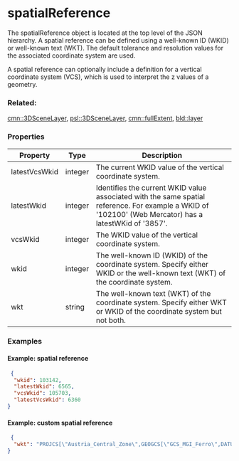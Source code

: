 # spatialReference

The spatialReference object is located at the top level of the JSON hierarchy.  A spatial reference can be defined using a well-known ID (WKID) or well-known text (WKT). The default tolerance and resolution values for the associated coordinate system are used.

A spatial reference can optionally include a definition for a vertical coordinate system (VCS), which is used to interpret the z values of a geometry.

### Related:

[cmn::3DSceneLayer](3DSceneLayer.cmn.md), [psl::3DSceneLayer](3DSceneLayer.psl.md), [cmn::fullExtent](fullExtent.cmn.md), [bld::layer](layer.bld.md)
### Properties

| Property | Type | Description |
| --- | --- | --- |
| latestVcsWkid | integer | The current WKID value of the vertical coordinate system. |
| latestWkid | integer | Identifies the current WKID value associated with the same spatial reference. For example a WKID of '102100' (Web Mercator) has a latestWKid of '3857'. |
| vcsWkid | integer | The WKID value of the vertical coordinate system. |
| wkid | integer | The well-known ID (WKID) of the coordinate system. Specify either WKID or the well-known text (WKT) of the coordinate system. |
| wkt | string | The well-known text (WKT) of the coordinate system. Specify either WKT or WKID of the coordinate system but not both. |

### Examples 

#### Example: spatial reference 

```json
 {
  "wkid": 103142,
  "latestWkid": 6565,
  "vcsWkid": 105703,
  "latestVcsWkid": 6360
} 
```

#### Example: custom spatial reference 

```json
 {
  "wkt": "PROJCS[\"Austria_Central_Zone\",GEOGCS[\"GCS_MGI_Ferro\",DATUM[\"D_MGI\",SPHEROID[\"Bessel_1841\",6377397.155,299.1528128]],PRIMEM[\"Ferro\",-17.66666666666667],UNIT[\"Degree\",0.0174532925199433]],PROJECTION[\"Transverse_Mercator\"],PARAMETER[\"False_Easting\",0.0],PARAMETER[\"False_Northing\",-5000000.0],PARAMETER[\"Central_Meridian\",13.33333333333333],PARAMETER[\"Scale_Factor\",1.0],PARAMETER[\"Latitude_Of_Origin\",0.0],UNIT[\"Meter\",1.0]]"
} 
```

